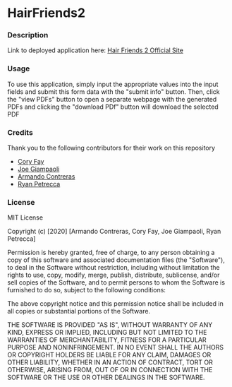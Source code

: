 # HairFriends2

### Description

  

Link to deployed application here: [Hair Friends 2 Official Site]()

### Usage

To use this application, simply input the appropriate values into the input fields and submit this form data with the "submit info" button.  Then, click the "view PDFs" button to open a separate webpage with the generated PDFs and clicking the "download PDf" button will download the selected PDF 



### Credits

Thank you to the following contributors for their work on this repository

* [Cory Fay](https://github.com/CoryFay)
* [Joe Giampaoli](https://github.com/joe-zu)
* [Armando Contreras](https://github.com/alxndrnevermando)
* [Ryan Petrecca](https://github.com/ryryp97)



### License

MIT License

Copyright (c) [2020] [Armando Contreras, Cory Fay, Joe Giampaoli, Ryan Petrecca]

Permission is hereby granted, free of charge, to any person obtaining a copy
of this software and associated documentation files (the "Software"), to deal
in the Software without restriction, including without limitation the rights
to use, copy, modify, merge, publish, distribute, sublicense, and/or sell
copies of the Software, and to permit persons to whom the Software is
furnished to do so, subject to the following conditions:

The above copyright notice and this permission notice shall be included in all
copies or substantial portions of the Software.

THE SOFTWARE IS PROVIDED "AS IS", WITHOUT WARRANTY OF ANY KIND, EXPRESS OR
IMPLIED, INCLUDING BUT NOT LIMITED TO THE WARRANTIES OF MERCHANTABILITY,
FITNESS FOR A PARTICULAR PURPOSE AND NONINFRINGEMENT. IN NO EVENT SHALL THE
AUTHORS OR COPYRIGHT HOLDERS BE LIABLE FOR ANY CLAIM, DAMAGES OR OTHER
LIABILITY, WHETHER IN AN ACTION OF CONTRACT, TORT OR OTHERWISE, ARISING FROM,
OUT OF OR IN CONNECTION WITH THE SOFTWARE OR THE USE OR OTHER DEALINGS IN THE
SOFTWARE.

